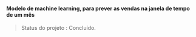 <h4>Modelo de machine learning, para prever as vendas na janela de tempo de um mês</h4>

> Status do projeto : Concluído.

